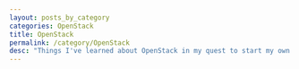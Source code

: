 ```yaml
---
layout: posts_by_category
categories: OpenStack
title: OpenStack
permalink: /category/OpenStack
desc: "Things I've learned about OpenStack in my quest to start my own public cloud offering."
---
```

